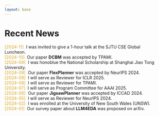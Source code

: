 ```yaml
---
layout: base 
---
```


# Recent News

<span style="color: #DAA520;">[2024-11]</span>&nbsp;&nbsp;I was invited to give a 1-hour talk at the SJTU CSE Global Luncheon.  
<span style="color: #DAA520;">[2024-10]</span>&nbsp;&nbsp;Our paper **DCBM** was accepted by TPAMI.  
<span style="color: #DAA520;">[2024-09]</span>&nbsp;&nbsp;I was honoblue the National Scholarship at Shanghai Jiao Tong University.  
<span style="color: #DAA520;">[2024-09]</span>&nbsp;&nbsp;Our paper **FlexPlanner** was accepted by NeurIPS 2024.  
<span style="color: #DAA520;">[2024-09]</span>&nbsp;&nbsp;I will serve as Reviewer for ICLR 2025.  
<span style="color: #DAA520;">[2024-08]</span>&nbsp;&nbsp;I will serve as Reviewer for TPAMI.  
<span style="color: #DAA520;">[2024-07]</span>&nbsp;&nbsp;I will serve as Program Committee for AAAI 2025.  
<span style="color: #DAA520;">[2024-06]</span>&nbsp;&nbsp;Our paper **JigsawPlanner** was accepted by ICCAD 2024.  
<span style="color: #DAA520;">[2024-05]</span>&nbsp;&nbsp;I will serve as Reviewer for NeurIPS 2024.  
<span style="color: #DAA520;">[2024-02]</span>&nbsp;&nbsp;I was enrolled at the University of New South Wales (UNSW).  
<span style="color: #DAA520;">[2024-01]</span>&nbsp;&nbsp;Our survey paper about **LLM4EDA** was proposed on arXiv.  
